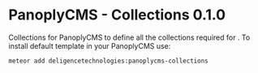 # PanoplyCMS - Collections 0.1.0

Collections for PanoplyCMS to define all the collections required for . To install default template in your PanoplyCMS use:

`meteor add deligencetechnologies:panoplycms-collections`